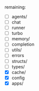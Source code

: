 remaining:
- [ ] agents/
- [ ] chat
- [ ] runner
- [ ] turbo
- [ ] memory/
- [ ] completion
- [ ] utils/
- [ ] errors
- [ ] structs/
- [ ] types/
- [x] cache/
- [x] config
- [x] apps/